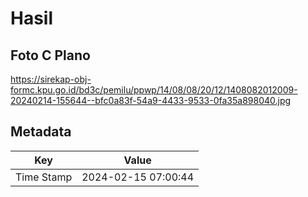 # Hasil

## Foto C Plano

https://sirekap-obj-formc.kpu.go.id/bd3c/pemilu/ppwp/14/08/08/20/12/1408082012009-20240214-155644--bfc0a83f-54a9-4433-9533-0fa35a898040.jpg


## Metadata

| Key        | Value               |
| ---------- | ------------------- |
| Time Stamp | 2024-02-15 07:00:44 |



